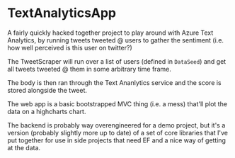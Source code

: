 # TextAnalyticsApp

A fairly quickly hacked together project to play around with Azure Text Analytics, by running tweets tweeted @ users to gather the sentiment (i.e. how well perceived is this user on twitter?)

The TweetScraper will run over a list of users (defined in `DataSeed`) and get all tweets tweeted @ them in some arbitrary time frame.

The body is then ran through the Text Ananlytics service and the score is stored alongside the tweet.

The web app is a basic bootstrapped MVC thing (i.e. a mess) that'll plot the data on a highcharts chart.

The backend is probably way overengineered for a demo project, but it's a version (probably slightly more up to date) of a set of core libraries that I've put together for use in side projects that need EF and a nice way of getting at the data.

